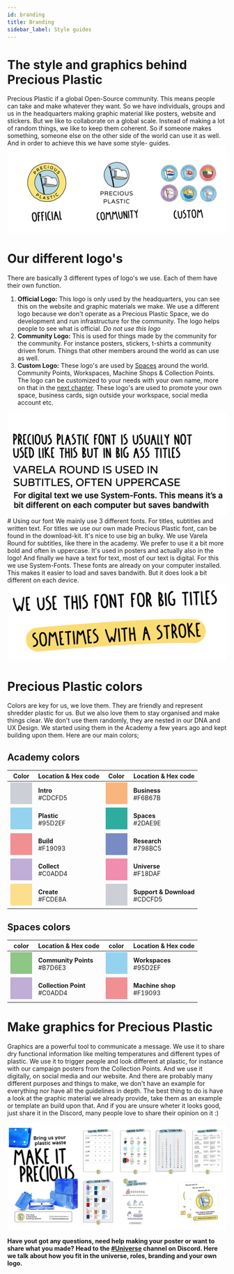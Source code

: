 ```yaml
---
id: branding
title: Branding
sidebar_label: Style guides
---
```


<style>
:root {
  --highlight: #f2a5c1;
  --hover: #f2a5c1;
}
</style>

# The style and graphics behind Precious Plastic
Precious Plastic if a global Open-Source community. This means people can take and make whatever they want. So we have individuals, groups and us in the headquarters making graphic material like posters, website and stickers. But we like to collaborate on a global scale. Instead of making a lot of random things, we like to keep them coherent. So if someone makes something, someone else on the other side of the world can use it as well. And in order to achieve this we have some style- guides.
<img src="../assets/universe/our-logos.png" />
# Our different logo's
There are basically 3 different types of logo's we use. Each of them have their own function.
1. **Official Logo:** This logo is only used by the headquarters, you can see this on the website and graphic materials we make. We use a different logo because we don't operate as a Precious Plastic Space, we do development and run infrastructure for the community. The logo helps people to see what is official. *Do not use this logo*
1. **Community Logo:** This is used for things made by the community for the community. For instance posters, stickers, t-shirts a community driven forum. Things that other members around the world as can use as well.
1. **Custom Logo:** These logo's are used by [Spaces](../spaces) around the world. Community Points, Workspaces, Machine Shops & Collection Points. The logo can be customized to your needs with your own name, more on that in the [next chapter](../universe/yourlogo). These logo's are used to promote your own space, business cards, sign outside your workspace, social media account etc.



<img src="../assets/universe/ourfonts.png" />
# Using our font
We mainly use 3 different fonts. For titles, subtitles and written text. For titles we use our own made Precious Plastic font, can be found in the download-kit. It's nice to use big an bulky. We use Varela Round for subtitles, like there in the academy. We prefer to use it a bit more bold and often in uppercase. It's used in posters and actually also in the logo! And finally we have a text for text, most of our text is digital. For this we use System-Fonts.  These fonts are already on your computer installed. This makes it easier to load and saves bandwith. But it does look a bit different on each device.




<img src="../assets/universe/title-font.png" />


# Precious Plastic colors
Colors are key for us, we love them. They are friendly and represent shredder plastic for us. But we also love them to stay organised and make things clear. We don't use them randomly, they are nested in our DNA and UX Design. We started using them in the Academy a few years ago and kept building upon them. Here are our main colors;


## Academy colors
| Color   |  Location & Hex code         | Color | Location & Hex code                  |
|----------|---------------|--|--------|
| <img src="../assets/universe/CDCFD5.jpg" width="100%" height="50px" /> | __Intro__ <br> #CDCFD5    | <img src="../assets/universe/F6B67B.jpg" width="100%" height="50px"/> | __Business__ <br> #F6B67B	|
| <img src="../assets/universe/95D2EF.jpg" width="100%" height="50px" /> | __Plastic__ <br> #95D2EF |  <img src="../assets/universe/2DAE9E.jpg" width="100%" height="50px"/> | __Spaces__ <br> #2DAE9E |  
| <img src="../assets/universe/F19093.jpg" width="100%" height="50px" /> | __Build__ <br> #F19093 |    <img src="../assets/universe/798BC5.jpg" width="100%" height="50px"/> | __Research__ <br> #798BC5 |
| <img src="../assets/universe/C0ADD4.jpg" width="100%" height="50px" /> | __Collect__ <br> #C0ADD4 |  <img src="../assets/universe/F18DAF.jpg" width="100%" height="50px"/> | __Universe__ <br> #F18DAF |
| <img src="../assets/universe/FCDE8A.jpg" width="100%" height="50px" /> | __Create__ <br> #FCDE8A |  <img src="../assets/universe/CDCFD5.jpg" width="100%" height="50px"/> | __Support & Download__ <br> #CDCFD5 |

## Spaces colors
|  color | Location & Hex code           | color | Location & Hex code                   |
|----------|---------------|--|--------|
| <img src="../assets/universe/8ec685.jpg" width="100%" height="50px" /> | __Community Points__ <br> #B7D6E3    | <img src="../assets/universe/95D2EF.jpg" width="100%" height="50px"/> | __Workspaces__ <br> #95D2EF	|
| <img src="../assets/universe/C0ADD4.jpg" width="100%" height="50px" /> | __Collection Point__ <br> #C0ADD4    | <img src="../assets/universe/F19093.jpg" width="100%" height="50px"/> | __Machine shop__ <br> #F19093	|



# Make graphics for Precious Plastic
Graphics are a powerful tool to communicate a message. We use it to share dry functional information like melting temperatures and different types of plastic. We use it to trigger people and look different at plastic, for instance with our campaign posters from the Collection Points. And we use it digitally, on social media and our website. And there are probably many different purposes and things to make, we don't have an example for everything nor have all the guidelines in depth. The best thing to do is have a look at the graphic material we already provide, take them as an example or template an build upon that. And if you are unsure wheter it looks good, just share it in the Discord, many people love to share their opinion on it :)

<img src="../assets/universe/posters.png" />

<b>Have yout got any questions, need help making your poster or want to share what you made? Head to the [#Universe](https://discordapp.com/invite/QUw8A3w) channel on Discord. Here we talk about how you fit in the universe, roles, branding and your own logo.</b>
